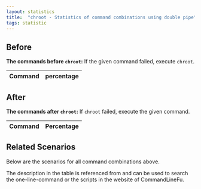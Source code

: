 ```yaml
---
layout: statistics
title:  "chroot - Statistics of command combinations using double pipe"
tags: statistic
---
```


## Before

__The commands before `chroot`:__ If the given command failed, execute `chroot`.

| Command | percentage |
|--------|--------|



## After

__The commands after `chroot`:__ If `chroot` failed, execute the given command.

| Command | Percentage | 
|-------|--------|



## Related Scenarios

Below are the scenarios for all command combinations above.

The description in the table is referenced from and can be used to search the one-line-command or the scripts in the website of CommandLineFu.




